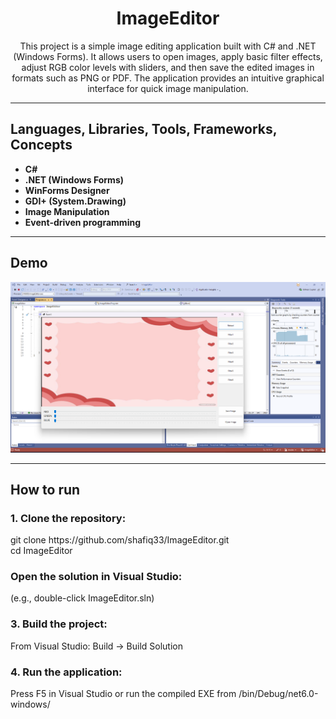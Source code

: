 <h1 align="center">ImageEditor</h1>

<p align="center">
This project is a simple image editing application built with C# and .NET (Windows Forms). 
It allows users to open images, apply basic filter effects, adjust RGB color levels with sliders, 
and then save the edited images in formats such as PNG or PDF. 
The application provides an intuitive graphical interface for quick image manipulation.
</p>

---

<h2>Languages, Libraries, Tools, Frameworks, Concepts</h2>

- **C#**
- **.NET (Windows Forms)**
- **WinForms Designer**
- **GDI+ (System.Drawing)**
- **Image Manipulation**
- **Event-driven programming**

---

<h2>Demo</h2>


<img width="800" alt="demo1" src="https://github.com/shafiq33/ImageEditor/blob/master/Demo1.png" />   

---

<h2>How to run</h2>
  <h3>1. Clone the repository:</h3> 
  git clone https://github.com/shafiq33/ImageEditor.git <br>
  cd ImageEditor

<h3>Open the solution in Visual Studio:</h3>
 (e.g., double-click ImageEditor.sln)

<h3>3. Build the project:</h3>
From Visual Studio: Build → Build Solution

<h3>4. Run the application:</h3>
   Press F5 in Visual Studio or run the compiled EXE from /bin/Debug/net6.0-windows/

